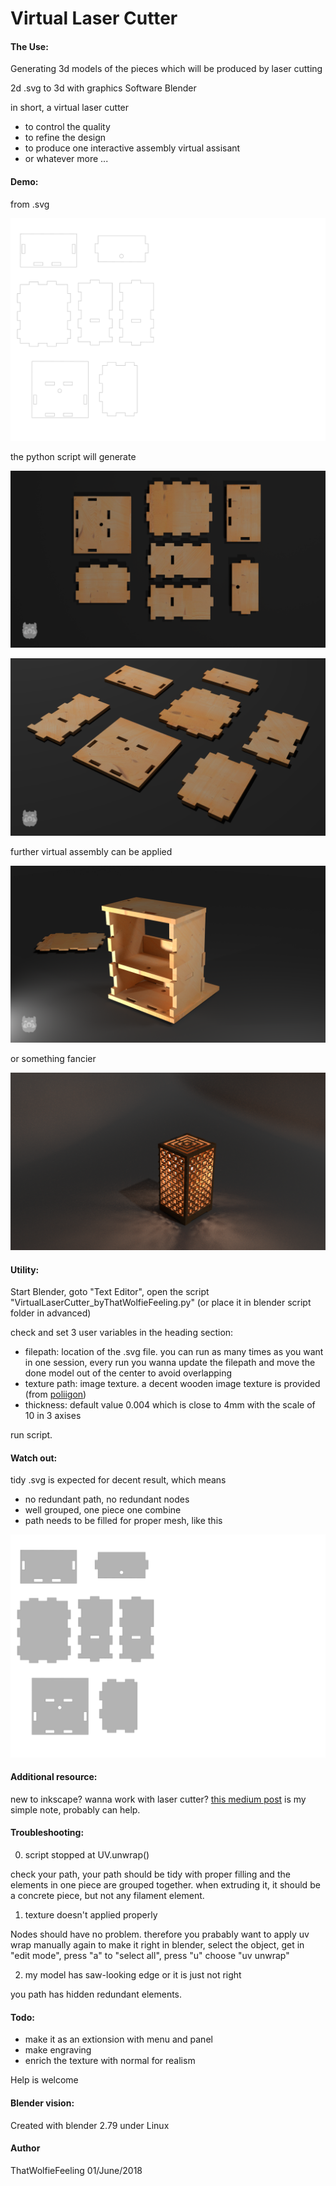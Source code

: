 # Virtual Laser Cutter

#### The Use:

Generating 3d models of the pieces which will be produced by laser cutting

2d .svg to 3d with graphics Software Blender

in short, a virtual laser cutter

- to control the quality
- to refine the design
- to produce one interactive assembly virtual assisant
- or whatever more ...

#### Demo:

from .svg

![svg](/doc/sample_Box_no_fill.svg)

the python script will generate

![top_view](/doc/top_view_render.png)

![side_view](/doc/side_view_render.png)

further virtual assembly can be applied

![assembly](/doc/assembly_render.png)

or something fancier

![lamp](doc/lamp2.png)


#### Utility:

Start Blender, goto "Text Editor", open the script "VirtualLaserCutter_byThatWolfieFeeling.py"
(or place it in blender script folder in advanced)

check and set 3 user variables in the heading section:
- filepath: location of the .svg file. you can run as many times as you want in one session, every run you wanna update the filepath and move the done model out of the center to avoid overlapping
- texture path: image texture. a decent wooden image texture is provided (from [poliigon](https://www.poliigon.com/))
- thickness: default value 0.004 which is close to 4mm with the scale of 10 in 3 axises

run script. 

#### Watch out:

tidy .svg is expected for decent result, which means 
- no redundant path, no redundant nodes
- well grouped, one piece one combine
- path needs to be filled for proper mesh, like this

![svg](/doc/sample_Box_fill.svg)

#### Additional resource:

new to inkscape? wanna work with laser cutter?
[this medium post](https://medium.com/@TSwarper/a-dude-who-thinks-from-the-prespective-of-inkscape-f0fc93917ef1) is my simple note, probably can help.

#### Troubleshooting:

0. script stopped at UV.unwrap()

check your path, your path should be tidy with proper filling and the elements in one piece are grouped together. when extruding it, it should be a concrete piece, but not any filament element.

1. texture doesn't applied properly

Nodes should have no problem. therefore you prabably want to apply uv wrap manually again to make it right
in blender, select the object, get in "edit mode", press "a" to "select all", press "u" choose "uv unwrap"

2. my model has saw-looking edge or it is just not right

you path has hidden redundant elements.

#### Todo:

- make it as an extionsion with menu and panel
- make engraving
- enrich the texture with normal for realism

Help is welcome

#### Blender vision:

Created with blender 2.79 under Linux

#### Author

ThatWolfieFeeling
01/June/2018
